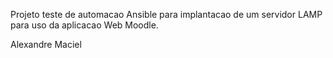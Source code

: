 Projeto teste de automacao Ansible para implantacao de um servidor LAMP para uso da aplicacao Web Moodle.

Alexandre Maciel
